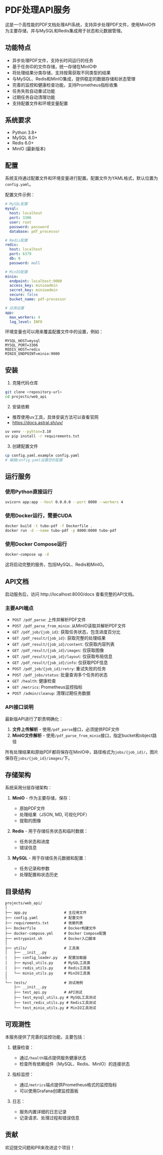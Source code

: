 # PDF处理API服务

这是一个高性能的PDF文档处理API系统，支持异步处理PDF文件，使用MinIO作为主要存储，并与MySQL和Redis集成用于状态和元数据管理。

## 功能特点

- 异步处理PDF文件，支持长时间运行的任务
- 基于任务ID的文件存储，统一存储在MinIO中
- 将处理结果分类存储，支持按需获取不同类型的结果
- 与MySQL、Redis和MinIO集成，提供稳定的数据存储和状态管理
- 完善的监控和健康检查功能，支持Prometheus指标收集
- 任务失败自动重试功能
- 过期任务自动清理功能
- 支持配置文件和环境变量配置

## 系统要求

- Python 3.8+
- MySQL 8.0+
- Redis 6.0+
- MinIO (最新版本)

## 配置

系统支持通过配置文件和环境变量进行配置。配置文件为YAML格式，默认位置为`config.yaml`。

配置文件示例：

```yaml
# MySQL配置
mysql:
  host: localhost
  port: 3306
  user: root
  password: password
  database: pdf_processor

# Redis配置
redis:
  host: localhost
  port: 6379
  db: 0
  password: null

# MinIO配置
minio:
  endpoint: localhost:9000
  access_key: minioadmin
  secret_key: minioadmin
  secure: false
  bucket_name: pdf-processor

# 应用设置
app:
  max_workers: 4
  log_level: INFO
```

环境变量也可以用来覆盖配置文件中的设置，例如：

```
MYSQL_HOST=mysql
MYSQL_PORT=3306
REDIS_HOST=redis
MINIO_ENDPOINT=minio:9000
```

## 安装

1. 克隆代码仓库

```bash
git clone <repository-url>
cd projects/web_api
```

2. 安装依赖
- 推荐使用uv工具，具体安装方法可以查看官网
- https://docs.astral.sh/uv/

```bash
uv venv --pyhton=3.10
uv pip install -r requirements.txt
```

3. 创建配置文件

```bash
cp config.yaml.example config.yaml
# 编辑config.yaml设置您的配置
```

## 运行服务

### 使用Python直接运行

```bash
uvicorn app:app --host 0.0.0.0 --port 8000 --workers 4
```

### 使用Docker运行，需要CUDA

```bash
docker build -t tubo-pdf -f Dockerfile .
docker run -d --name tubo-pdf -p 8000:8000 tubo-pdf
```

### 使用Docker Compose运行

```bash
docker-compose up -d
```

这将启动完整的服务，包括MySQL、Redis和MinIO。

## API文档

启动服务后，访问 http://localhost:8000/docs 查看完整的API文档。

### 主要API端点

- `POST /pdf_parse`: 上传并解析PDF文件
- `POST /pdf_parse_from_minio`: 从MinIO读取并解析PDF文件
- `GET /pdf_job/{job_id}`: 获取任务状态，包含进度百分比
- `GET /pdf_result/{job_id}`: 获取完整的处理结果
- `GET /pdf_result/{job_id}/content`: 仅获取内容列表
- `GET /pdf_result/{job_id}/images`: 仅获取图像
- `GET /pdf_result/{job_id}/layout`: 仅获取布局信息
- `GET /pdf_result/{job_id}/info`: 仅获取PDF信息
- `POST /pdf_job/{job_id}/retry`: 重试失败的任务
- `POST /pdf_jobs/status`: 批量查询多个任务的状态
- `GET /health`: 健康检查
- `GET /metrics`: Prometheus监控指标
- `POST /admin/cleanup`: 清理过期任务数据

### API接口说明

最新版API进行了职责明确化：

1. **文件上传解析** - 使用`/pdf_parse`接口，必须提供PDF文件
2. **MinIO文件解析** - 使用`/pdf_parse_from_minio`接口，指定bucket和object路径

所有处理结果和原始PDF都将保存在MinIO中，路径格式为`jobs/{job_id}/`，图片保存在`jobs/{job_id}/images/`下。

## 存储架构

系统采用分层存储架构：

1. **MinIO** - 作为主要存储，保存：
   - 原始PDF文件
   - 处理结果（JSON, MD, 可视化PDF）
   - 提取的图像

2. **Redis** - 用于存储任务状态和临时数据：
   - 任务状态和进度
   - 错误信息

3. **MySQL** - 用于存储任务元数据和配置：
   - 任务记录和参数
   - 处理配置和状态历史

## 目录结构

```
projects/web_api/
│
├── app.py                 # 主应用文件
├── config.yaml            # 配置文件
├── requirements.txt       # 依赖列表
├── Dockerfile             # Docker构建文件
├── docker-compose.yml     # Docker Compose配置
├── entrypoint.sh          # Docker入口脚本
│
├── utils/                 # 工具类
│   ├── __init__.py
│   ├── config_loader.py   # 配置加载器
│   ├── mysql_utils.py     # MySQL工具类
│   ├── redis_utils.py     # Redis工具类
│   └── minio_utils.py     # MinIO工具类
│
└── tests/                 # 测试用例
    ├── __init__.py
    ├── test_api.py        # API测试
    ├── test_mysql_utils.py # MySQL工具测试
    ├── test_redis_utils.py # Redis工具测试
    └── test_minio_utils.py # MinIO工具测试
```

## 可观测性

本服务提供了完善的监控功能，主要包括：

1. 健康检查：
   - 通过`/health`端点提供服务健康状态
   - 检查所有依赖组件（MySQL、Redis、MinIO）的连接状态

2. 指标监控：
   - 通过`/metrics`端点提供Prometheus格式的监控指标
   - 可以使用Grafana创建监控面板

3. 日志：
   - 服务内置详细的日志记录
   - 记录请求、处理过程和错误信息

## 贡献

欢迎提交问题和PR来改进这个项目！
